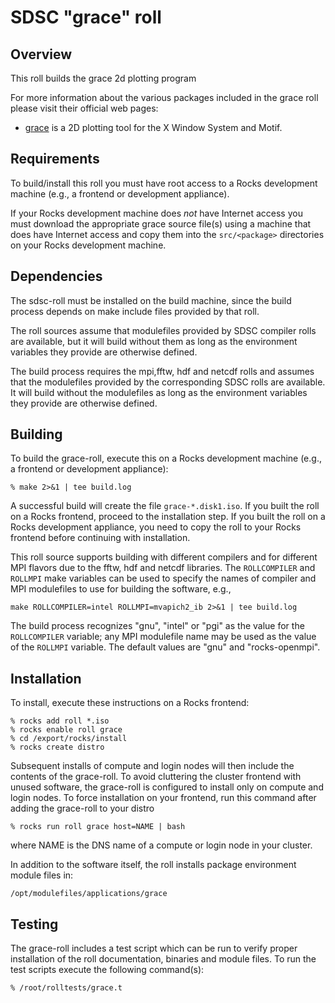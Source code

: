 # SDSC "grace" roll

## Overview

This roll builds the grace 2d plotting program


For more information about the various packages included in the grace roll
please visit their official web pages:

- <a href="http://plasma-gate.weizmann.ac.il/Grace" target="_blank">grace</a>  is a 2D plotting tool for the X Window System and Motif.

## Requirements

To build/install this roll you must have root access to a Rocks development
machine (e.g., a frontend or development appliance).

If your Rocks development machine does *not* have Internet access you must
download the appropriate grace  source file(s) using a machine that does have
Internet access and copy them into the `src/<package>` directories on your Rocks
development machine.


## Dependencies

The sdsc-roll must be installed on the build machine, since the build process
depends on make include files provided by that roll.

The roll sources assume that modulefiles provided by SDSC compiler
rolls are available, but it will build without them as long as the environment
variables they provide are otherwise defined.

The build process requires the mpi,fftw, hdf and netcdf rolls and assumes that
the modulefiles provided by the corresponding SDSC rolls are available.  It
will build without the modulefiles as long as the environment variables they
provide are otherwise defined.



## Building

To build the grace-roll, execute this on a Rocks development
machine (e.g., a frontend or development appliance):

```shell
% make 2>&1 | tee build.log
```

A successful build will create the file `grace-*.disk1.iso`.  If you built the
roll on a Rocks frontend, proceed to the installation step. If you built the
roll on a Rocks development appliance, you need to copy the roll to your Rocks
frontend before continuing with installation.

This roll source supports building with different compilers and for different
MPI flavors due to the fftw, hdf and netcdf libraries.  The `ROLLCOMPILER` and `ROLLMPI` make variables can be used to specify the names of compiler and MPI modulefiles to use for building the software, e.g.,

```shell
make ROLLCOMPILER=intel ROLLMPI=mvapich2_ib 2>&1 | tee build.log
```

The build process recognizes "gnu", "intel" or "pgi" as the value for the
`ROLLCOMPILER` variable; any MPI modulefile name may be used as the value of
the `ROLLMPI` variable.  The default values are "gnu" and "rocks-openmpi".

## Installation

To install, execute these instructions on a Rocks frontend:

```shell
% rocks add roll *.iso
% rocks enable roll grace
% cd /export/rocks/install
% rocks create distro
```

Subsequent installs of compute and login nodes will then include the contents
of the grace-roll.  To avoid cluttering the cluster frontend with unused
software, the grace-roll is configured to install only on compute and
login nodes. To force installation on your frontend, run this command after
adding the grace-roll to your distro

```shell
% rocks run roll grace host=NAME | bash
```

where NAME is the DNS name of a compute or login node in your cluster.

In addition to the software itself, the roll installs package environment
module files in:

```shell
/opt/modulefiles/applications/grace
```


## Testing

The grace-roll includes a test script which can be run to verify proper
installation of the roll documentation, binaries and module files. To
run the test scripts execute the following command(s):

```shell
% /root/rolltests/grace.t 
```
